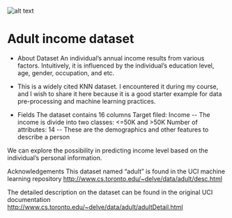![alt text](https://cdn.analyticsvidhya.com/wp-content/uploads/2019/10/income_expenditure_gaussian.jpg)

# Adult income dataset

* About Dataset
An individual’s annual income results from various factors. Intuitively, it is influenced by the individual’s education level, age, gender, occupation, and etc.

* This is a widely cited KNN dataset. I encountered it during my course, and I wish to share it here because it is a good starter example for data pre-processing and machine learning practices.

* Fields
The dataset contains 16 columns
Target filed: Income
-- The income is divide into two classes: <=50K and >50K
Number of attributes: 14
-- These are the demographics and other features to describe a person

We can explore the possibility in predicting income level based on the individual’s personal information.

Acknowledgements
This dataset named “adult” is found in the UCI machine learning repository
http://www.cs.toronto.edu/~delve/data/adult/desc.html

The detailed description on the dataset can be found in the original UCI documentation
http://www.cs.toronto.edu/~delve/data/adult/adultDetail.html